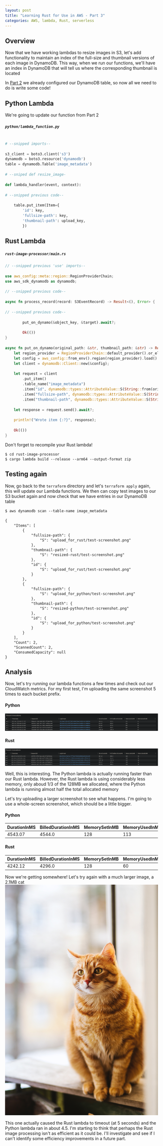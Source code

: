 ```yaml
---
layout: post
title: "Learning Rust for Use in AWS - Part 3"
categories: AWS, lambda, Rust, serverless
---
```


## Overview
Now that we have working lambdas to resize images in S3, let's add functionality to maintain an index of the full-size and thumbnail versions of each image in DynamoDB.
This way, when we run our functions, we'll have an index in DynamoDB that will tell us where the corresponding thumbnail is located

In [Part 2](/rust_lambda_pt2) we already configured our DynamoDB table, so now all we need to do is write some code!

## Python Lambda
We're going to update our function from Part 2
##### __`python/lambda_function.py`__
```python

# --snipped imports--

s3_client = boto3.client('s3')
dynamodb = boto3.resource('dynamodb')
table = dynamodb.Table('image_metadata')

# --sniped def resize_image-

def lambda_handler(event, context):

# --snipped previous code--

    table.put_item(Item={
        'id': key,
        'fullsize-path': key,
        'thumbnail-path': upload_key,
        })
```

## Rust Lambda
##### __`rust-image-processor/main.rs`__
```rust
// --snipped previous 'use' imports--

use aws_config::meta::region::RegionProviderChain;
use aws_sdk_dynamodb as dynamodb;

// --snipped previous code--

async fn process_record(record: S3EventRecord) -> Result<(), Error> {

// --snipped previous code--

        put_on_dynamo(&object_key, &target).await?;

        Ok(())
}

async fn put_on_dynamo(original_path: &str, thumbnail_path: &str) -> Result<(), Error> {
	let region_provider = RegionProviderChain::default_provider().or_else("us-east-1");
	let config = aws_config::from_env().region(region_provider).load().await;
	let client = dynamodb::Client::new(&config);

	let request = client
		.put_item()
        .table_name("image_metadata")
        .item("id", dynamodb::types::AttributeValue::S(String::from(original_path)))
        .item("fullsize-path", dynamodb::types::AttributeValue::S(String::from(original_path)))
        .item("thumbnail-path", dynamodb::types::AttributeValue::S(String::from(thumbnail_path)));

    let response = request.send().await?;

    println!("Wrote item {:?}", response);

    Ok(())
}
```

Don't forget to recompile your Rust lambda!

```shell
$ cd rust-image-processor
$ cargo lambda build --release --arm64 --output-format zip
```

## Testing again
Now, go back to the `terraform` directory and let's `terraform apply` again, this will update our Lambda functions. We then can copy test images to our S3 bucket again and now check that we have entries in our DynamoDB table
```shell
$ aws dynamodb scan --table-name image_metadata

{
    "Items": [
        {
            "fullsize-path": {
                "S": "upload_for_rust/test-screenshot.png"
            },
            "thumbnail-path": {
                "S": "resized-rust/test-screenshot.png"
            },
            "id": {
                "S": "upload_for_rust/test-screenshot.png"
            }
        },
        {
            "fullsize-path": {
                "S": "upload_for_python/test-screenshot.png"
            },
            "thumbnail-path": {
                "S": "resized-python/test-screenshot.png"
            },
            "id": {
                "S": "upload_for_python/test-screenshot.png"
            }
        }
    ],
    "Count": 2,
    "ScannedCount": 2,
    "ConsumedCapacity": null
}
```

## Analysis
Now, let's try running our lambda functions a few times and check out our CloudWatch
metrics. For my first test, I'm uploading the same screenshot 5 times to each bucket
prefix.

#### Python
![python lambda 5 invocations](../images/rust_python_lambda_3/python_first_5.png)
#### Rust
![rust lambda 5 invocations](../images/rust_python_lambda_3/rust_first_5.png)

Well, this is interesting. The Python lambda is actually running faster than our Rust lambda. However, the Rust lambda is using considerably less memory, only aboud 1/3 of the 128MB we allocated, where the Python lambda is running almost half the total allocated memory

Let's try uploading a larger screenshot to see what happens. I'm going to use a whole-screen screenshot, which should be a little bigger.

#### Python

| DurationInMS | BilledDurationInMS | MemorySetInMB | MemoryUsedInMB |
| ---- | ---- | ---- | ---- |
| 4543.07 | 4544.0 | 128 | 113 |

#### Rust

| DurationInMS | BilledDurationInMS | MemorySetInMB | MemoryUsedInMB |
| ---- | ---- | ---- | ---- |
| 4242.12 | 4296.0 | 128 | 60 |

Now we're getting somewhere! Let's try again with a much larger image, a 2.1MB cat
![](../images/rust_python_lambda_3/cat.jpeg)

This one actually caused the Rust lambda to timeout (at 5 seconds) and the Python lambda ran in about 4.5. I'm starting to think that perhaps the Rust image processing isn't as efficient as it could be. I'll investigate and see if I can't identify some efficiency improvements in a future part.

